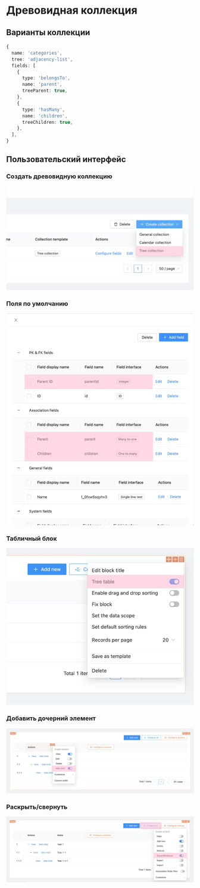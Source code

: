 # Древовидная коллекция

## Варианты коллекции

```ts
{
  name: 'categories',
  tree: 'adjacency-list',
  fields: [
    {
      type: 'belongsTo',
      name: 'parent',
      treeParent: true,
    },
    {
      type: 'hasMany',
      name: 'children',
      treeChildren: true,
    },
  ],
}
```

## Пользовательский интерфейс

### Создать древовидную коллекцию

<img src="./tree-collection/tree-collection.jpg">

### Поля по умолчанию

<img src="./tree-collection/init.jpg">

### Табличный блок

<img src="./tree-collection/tree-table.jpg">

### Добавить дочерний элемент

<img src="./tree-collection/add-child.jpg">

### Раскрыть/свернуть

<img src="./tree-collection/expend-collapse.jpg">
